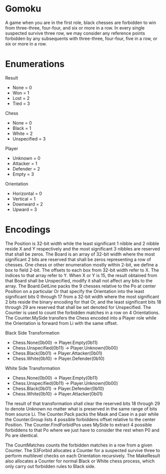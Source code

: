 # Gomoku
A game when you are in the first role, black chesses are forbidden to win from
three-three, four-four, and six or more in a row. In every single suspected
survive three row, we may consider any reference points forbidden by any
subsequents with three-three, four-four, five in a row, or six or more in a row.

# Enumerations
Result
* None = 0
* Won = 1
* Lost = 2
* Tied = 3

Chess
* None = 0
* Black = 1
* White = 2
* Unspecified = 3

Player
* Unknown = 0
* Attacker = 1
* Defender = 2
* Empty = 3

Orientation
* Horizontal = 0
* Vertical = 1
* Downward = 2
* Upward = 3

# Encodings
The Position is 32-bit width while the least significant 1 nibble and 2 nibble
reside X and Y respectively and the most significant 3 nibbles are reserved that
shall be zeros. The Board is an array of 32-bit width where the most significant
2 bits are reserved that shall be zeros representing a row of chesses. One chess
or other enumeration mostly within 2-bit, we define a box to field 2-bit. The
offsets to each box from 32-bit width refer to X. The indices to that array
refer to Y. When X or Y is 15, the result obtained from that Board shall be
Unspecified, modify it shall not affect any bits to the array. The Board.GetLine
packs the 9 chesses relative to the Po at center Position on a particular Or
that specify the Orientation into the least significant bits 0 through 17 from a
32-bit width where the most significant 2 bits reside the binary encoding for
that Or, and the least significant bits 18 through 29 are reserved that shall be
set denoted for Unspecified. The Counter is used to count the forbidden matches
in a row on 4 Orientations. The Counter.MySide transfers the Chess encoded into
a Player role while the Orientation is forward from Li with the same offset.

Black Side Transformation
* Chess.None(0b00) -> Player.Empty(0b11)
* Chess.Unspecified(0b11) -> Player.Unknown(0b00)
* Chess.Black(0b01) -> Player.Attacker(0b01)
* Chess.White(0b10) -> Player.Defender(0b10)

White Side Transformation
* Chess.None(0b00) -> Player.Empty(0b11)
* Chess.Unspecified(0b11) -> Player.Unknown(0b00)
* Chess.Black(0b01) -> Player.Defender(0b10)
* Chess.White(0b10) -> Player.Attacker(0b01)

The result of that transformation shall clear the reserved bits 18 through 29 to
denote Unknown no matter what is preserved in the same range of bits from source
Li. The Counter.Pack packs the Mask and Case in a pair while the Counter.Group
lists 4 possible forbiddens offset relative to the center Position. The
Counter.FindForbidPos uses MySide to extract 4 possible forbiddens to that Po
where we just have to consider the rest when P0 and Po are identical.

The CountMatches counts the forbidden matches in a row from a given Counter. The
S3Forbid allocates a Counter for a suspected survive three to perform multilevel
checks on each Orientation recursively. The MakeResult also allocates a Counter
for normal Black or White chess process, which only carry out forbidden rules to
Black side.
